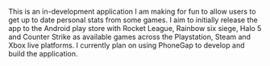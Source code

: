 This is an in-development application I am making for fun to allow users to get up to date personal stats from some games.
I aim to initially release the app to the Android play store with Rocket League, Rainbow six siege, Halo 5 and Counter Strike as available games
across the Playstation, Steam and Xbox live platforms.
I currently plan on using PhoneGap to develop and build the application.


